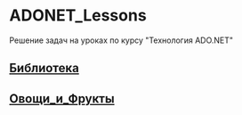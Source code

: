 # ADONET_Lessons
 Решение задач на уроках по курсу "Технология ADO.NET"

 ## [Библиотека](https://github.com/nomadpyn/ADONET_Lessons/tree/master/l1_Library)
 
 ## [Овощи_и_Фрукты](https://github.com/nomadpyn/ADONET_Lessons/tree/master/l2_Veg_Frt)
